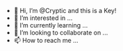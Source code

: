 - 👋 Hi, I’m @Cryptic and this is a Key!
- 👀 I’m interested in ...
- 🌱 I’m currently learning ...
- 💞️ I’m looking to collaborate on ...
- 📫 How to reach me ...

<!---
CrypticKey/CrypticKey is a ✨ special ✨ repository because its `README.md` (this file) appears on your GitHub profile.
You can click the Preview link to take a look at your changes.
--->
